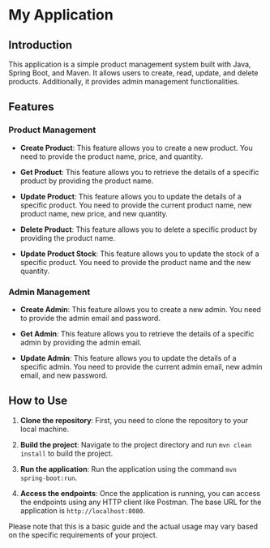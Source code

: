   # My Application

## Introduction

This application is a simple product management system built with Java, Spring Boot, and Maven. It allows users to create, read, update, and delete products. Additionally, it provides admin management functionalities.

## Features

### Product Management

- **Create Product**: This feature allows you to create a new product. You need to provide the product name, price, and quantity.

- **Get Product**: This feature allows you to retrieve the details of a specific product by providing the product name.

- **Update Product**: This feature allows you to update the details of a specific product. You need to provide the current product name, new product name, new price, and new quantity.

- **Delete Product**: This feature allows you to delete a specific product by providing the product name.

- **Update Product Stock**: This feature allows you to update the stock of a specific product. You need to provide the product name and the new quantity.

### Admin Management

- **Create Admin**: This feature allows you to create a new admin. You need to provide the admin email and password.

- **Get Admin**: This feature allows you to retrieve the details of a specific admin by providing the admin email.

- **Update Admin**: This feature allows you to update the details of a specific admin. You need to provide the current admin email, new admin email, and new password.

## How to Use

1. **Clone the repository**: First, you need to clone the repository to your local machine.

2. **Build the project**: Navigate to the project directory and run `mvn clean install` to build the project.

3. **Run the application**: Run the application using the command `mvn spring-boot:run`.

4. **Access the endpoints**: Once the application is running, you can access the endpoints using any HTTP client like Postman. The base URL for the application is `http://localhost:8080`.

Please note that this is a basic guide and the actual usage may vary based on the specific requirements of your project.